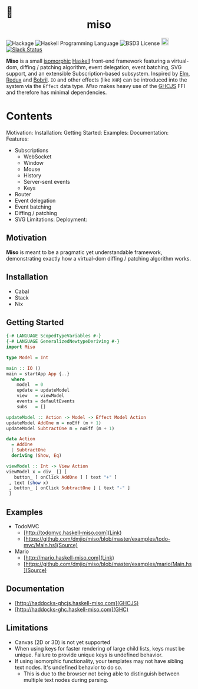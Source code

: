 :ramen: <center>miso</center>
======================
![Hackage](https://img.shields.io/hackage/v/miso.svg)
![Haskell Programming Language](https://img.shields.io/badge/language-Haskell-green.svg)
![BSD3 License](http://img.shields.io/badge/license-BSD3-brightgreen.svg)
<a href="https://www.irccloud.com/invite?channel=%23haskell-miso&amp;hostname=irc.freenode.net&amp;port=6697&amp;ssl=1" target="_blank"><img src="https://img.shields.io/badge/IRC-%23haskell--miso-1e72ff.svg?style=flat"  height="20"></a>
[![Slack Status](https://haskell-miso-slack.herokuapp.com/badge.svg)](https://haskell-miso-slack.herokuapp.com)

**Miso** is a small [isomorphic](http://nerds.airbnb.com/isomorphic-javascript-future-web-apps/) [Haskell](https://www.haskell.org/) front-end framework featuring a virtual-dom, diffing / patching algorithm, event delegation, event batching, SVG support, and an extensible Subscription-based subsystem. Inspired by [Elm](http://elm-lang.org/), [Redux](http://redux.js.org/) and [Bobril](http://github.com/bobris/bobril). `IO` and other effects (like `XHR`) can be introduced into the system via the `Effect` data type. *Miso* makes heavy use of the [GHCJS](https://github.com/ghcjs/ghcjs) FFI and therefore has minimal dependencies.

# Contents
Motivation:
Installation:
Getting Started:
Examples:
Documentation:
Features:
  - Subscriptions
    - WebSocket
    - Window
    - Mouse
    - History
    - Server-sent events
    - Keys
  - Router
  - Event delegation
  - Event batching
  - Diffing / patching
  - SVG
Limitations:
Deployment:

## Motivation
**Miso** is meant to be a pragmatic yet understandable framework, demonstrating exactly how a virtual-dom diffing / patching algorithm works.

## Installation
  - Cabal
  - Stack
  - Nix

## Getting Started
```haskell
{-# LANGUAGE ScopedTypeVariables #-}
{-# LANGUAGE GeneralizedNewtypeDeriving #-}
import Miso

type Model = Int

main :: IO ()
main = startApp App {..} 
  where
    model  = 0
    update = updateModel
    view   = viewModel
    events = defaultEvents
    subs   = []

updateModel :: Action -> Model -> Effect Model Action
updateModel AddOne m = noEff (m + 1)
updateModel SubtractOne m = noEff (m + 1)

data Action
  = AddOne
  | SubtractOne
  deriving (Show, Eq)

viewModel :: Int -> View Action
viewModel x = div_ [] [
   button_ [ onClick AddOne ] [ text "+" ]
 , text (show x)
 , button_ [ onClick SubtractOne ] [ text "-" ]
 ]
 ```

## Examples
  - TodoMVC
    - [http://todomvc.haskell-miso.com](Link)
    - [https://github.com/dmjio/miso/blob/master/examples/todo-mvc/Main.hs](Source)
  - Mario
    - [http://mario.haskell-miso.com](Link)
    - [https://github.com/dmjio/miso/blob/master/examples/mario/Main.hs](Source)

## Documentation
  - [http://haddocks-ghcjs.haskell-miso.com](GHCJS)
  - [http://haddocks-ghc.haskell-miso.com](GHC)

## Limitations
  - Canvas (2D or 3D) is not yet supported
  - When using keys for faster rendering of large child lists, keys must be unique. Failure to provide unique keys is undefined behavior.
  - If using isomorphic functionality, your templates may not have sibling text nodes. It's undefined behavior to do so.
    - This is due to the browser not being able to distinguish between multiple text nodes during parsing.
  

